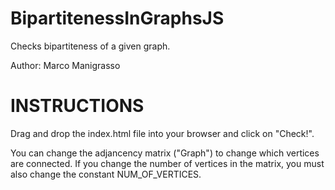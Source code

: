 # BipartitenessInGraphsJS
Checks bipartiteness of a given graph.

Author: Marco Manigrasso

# INSTRUCTIONS
Drag and drop the index.html file into your browser and click on "Check!".

You can change the adjancency matrix ("Graph") to change which vertices are connected.
If you change the number of vertices in the matrix, you must also change the constant NUM_OF_VERTICES.